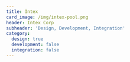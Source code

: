 ```yaml
---
title: Intex
card_image: /img/intex-pool.png
header: Intex Corp
subheader: 'Design, Development, Integration'
category:
  design: true
  development: false
  integration: false
---
```


